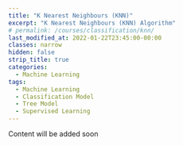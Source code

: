 ```yaml
---
title: "K Nearest Neighbours (KNN)"
excerpt: "K Nearest Neighbours (KNN) Algorithm"
# permalink: /courses/classification/knn/
last_modified_at: 2022-01-22T23:45:00-00:00
classes: narrow
hidden: false
strip_title: true
categories:
  - Machine Learning
tags: 
  - Machine Learning
  - Classification Model
  - Tree Model
  - Supervised Learning
---
```

Content will be added soon
